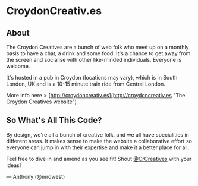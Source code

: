 # CroydonCreativ.es

## About

The Croydon Creatives are a bunch of web folk who meet up on a monthly basis to have a chat, a drink and some food. It's a chance to get away from the screen and socialise with other like-minded individuals. Everyone is welcome.

It's hosted in a pub in Croydon (locations may vary), which is in South London, UK and is a 10-15 minute train ride from Central London.

More info here > [http://croydoncreativ.es](http://croydoncreativ.es "The Croydon Creatives website")

## So What's All This Code?

By design, we're all a bunch of creative folk, and we all have specialities in different areas.  It makes sense to make the website a collaborative effort so everyone can jump in with their expertise and make it a better place for all.

Feel free to dive in and amend as you see fit! Shout [@CrCreatives](http://twitter.com/crcreatives "CroydonCreatives on Twitter") with your ideas!

— Anthony (@mrqwest)